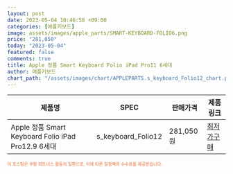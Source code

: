 ```yaml
---
layout: post
date: 2023-05-04 10:46:58 +09:00
categories: [애플키보드]
image: assets/images/apple_parts/SMART-KEYBOARD-FOLIO6.png
price: "281,050"
today: "2023-05-04"
featured: false
comments: true
title: Apple 정품 Smart Keyboard Folio iPad Pro11 6세대
author: 애플키보드
chart_path: "/assets/images/chart/APPLEPARTS.s_keyboard_Folio12_chart.png"
---
```


<main>
<table id="rwd-table-large">
  <thead>
    <tr>
      <th>제품명</th>
      <th>SPEC</th>
      <th>판매가격</th>
      <th>제품링크</th>
    </tr>
  </thead>
  <tbody><tr>
        <td>Apple 정품 Smart Keyboard Folio iPad Pro12.9 6세대</td>
        <td>s_keyboard_Folio12</td>
        <td>281,050원</td>
        <td><a href='https://link.coupang.com/a/SG8TQ' target='_blank'>최저가구매</a></td>
        </tr></tbody>
</table>
</main>
<div style="color:#e56a2c;font-size: 0.7em;" >
이 포스팅은 쿠팡 파트너스 활동의 일환으로, 이에 따른 일정액의 수수료를 제공받습니다.
</div>
